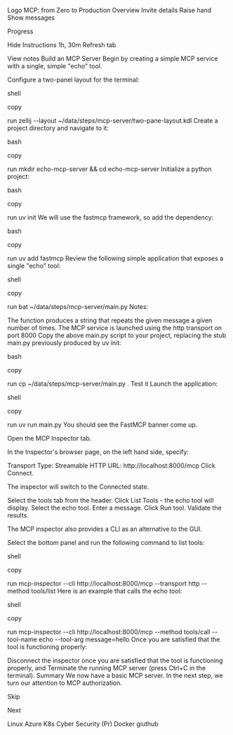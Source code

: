 Logo
MCP: from Zero to Production
Overview
Invite details
Raise hand
Show messages

Progress

Hide Instructions
1h, 30m
Refresh tab

View notes
Build an MCP Server
Begin by creating a simple MCP service with a single, simple "echo" tool.

Configure a two-panel layout for the terminal:

shell

copy

run
zellij --layout ~/data/steps/mcp-server/two-pane-layout.kdl
Create a project directory and navigate to it:

bash

copy

run
mkdir echo-mcp-server && cd echo-mcp-server
Initialize a python project:

bash

copy

run
uv init
We will use the fastmcp framework, so add the dependency:

bash

copy

run
uv add fastmcp
Review the following simple application that exposes a single "echo" tool:

shell

copy

run
bat ~/data/steps/mcp-server/main.py
Notes:

The function produces a string that repeats the given message a given number of times.
The MCP service is launched using the http transport on port 8000
Copy the above main.py script to your project, replacing the stub main.py previously produced by uv init:

bash

copy

run
cp ~/data/steps/mcp-server/main.py .
Test it
Launch the application:

shell

copy

run
uv run main.py
You should see the FastMCP banner come up.

Open the MCP Inspector tab.

In the Inspector's browser page, on the left hand side, specify:

Transport Type: Streamable HTTP
URL: http://localhost:8000/mcp
Click Connect.

The inspector will switch to the Connected state.

Select the tools tab from the header.
Click List Tools - the echo tool will display.
Select the echo tool.
Enter a message.
Click Run tool.
Validate the results.

The MCP inspector also provides a CLI as an alternative to the GUI.

Select the bottom panel and run the following command to list tools:

shell

copy

run
mcp-inspector --cli http://localhost:8000/mcp --transport http --method tools/list
Here is an example that calls the echo tool:

shell

copy

run
mcp-inspector --cli http://localhost:8000/mcp --method tools/call --tool-name echo --tool-arg message=hello
Once you are satisfied that the tool is functioning properly:

Disconnect the inspector once you are satisfied that the tool is functioning properly, and
Terminate the running MCP server (press Ctrl+C in the terminal).
Summary
We now have a basic MCP server. In the next step, we turn our attention to MCP authorization.


Skip

Next


Linux
Azure
K8s
Cyber Security (Pr)
Docker
giuthub